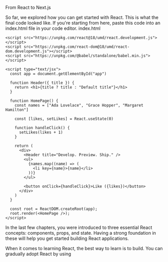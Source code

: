 From React to Next.js

So far, we explored how you can get started with React. This is what the final code looked like. If you're starting from here, paste this code into an index.html file in your code editor.
index.html

<html>
  <body>
    <div id="app"></div>
 
    <script src="https://unpkg.com/react@18/umd/react.development.js"></script>
    <script src="https://unpkg.com/react-dom@18/umd/react-dom.development.js"></script>
    <script src="https://unpkg.com/@babel/standalone/babel.min.js"></script>
 
    <script type="text/jsx">
      const app = document.getElementById("app")
 
      function Header({ title }) {
        return <h1>{title ? title : "Default title"}</h1>
      }
 
      function HomePage() {
        const names = ["Ada Lovelace", "Grace Hopper", "Margaret Hamilton"]
 
        const [likes, setLikes] = React.useState(0)
 
        function handleClick() {
          setLikes(likes + 1)
        }
 
        return (
          <div>
            <Header title="Develop. Preview. Ship." />
            <ul>
              {names.map((name) => (
                <li key={name}>{name}</li>
              ))}
            </ul>
 
            <button onClick={handleClick}>Like ({likes})</button>
          </div>
        )
      }
 
      const root = ReactDOM.createRoot(app);
      root.render(<HomePage />);
    </script>
  </body>
</html>

In the last few chapters, you were introduced to three essential React concepts: components, props, and state. Having a strong foundation in these will help you get started building React applications.

When it comes to learning React, the best way to learn is to build. You can gradually adopt React by using <script> and what you've learned so far to add small components to an existing website. However, many developers have found the user and developer experience React enables valuable enough to dive right in and write their whole frontend application in React